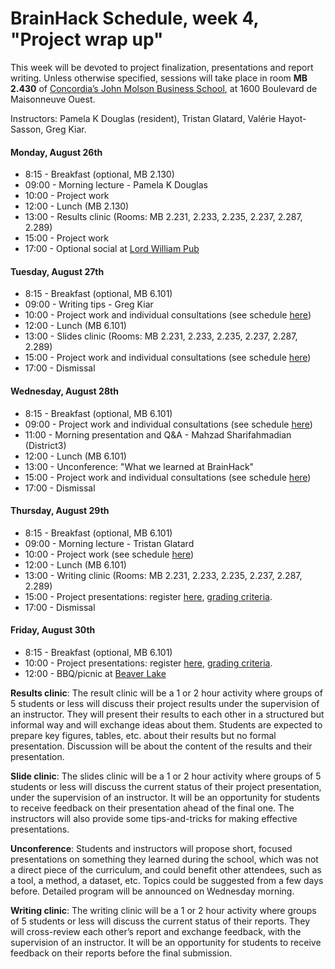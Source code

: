 # BrainHack Schedule, week 4, "Project wrap up"

This week will be devoted to project finalization, presentations and report
writing. Unless otherwise specified, sessions will take place in room **MB 2.430**
of [Concordia’s John Molson Business School](https://www.google.ca/maps/place/Concordia+University,+John+Molson+Building/@45.4954142,-73.5813233,17z/data=!3m1!4b1!4m5!3m4!1s0x4cc91a6a52a5e115:0x7f6e51eeba31e9bc!8m2!3d45.4954142!4d-73.5791346), at 1600 Boulevard de Maisonneuve Ouest.

Instructors: Pamela K Douglas (resident), Tristan Glatard, Valérie Hayot-Sasson, Greg Kiar.

#### Monday, August 26th

- 8:15 - Breakfast (optional, MB 2.130)
- 09:00 - Morning lecture - Pamela K Douglas
- 10:00 - Project work
- 12:00 - Lunch (MB 2.130)
- 13:00 - Results clinic (Rooms: MB 2.231, 2.233, 2.235, 2.237, 2.287, 2.289)
- 15:00 - Project work
- 17:00 - Optional social at [Lord William Pub](https://www.google.ca/maps/place/Lord+William+Pub/@45.4868836,-73.5688611,17z/data=!4m5!3m4!1s0x4cc91a63500ec193:0x977f353854ef967d!8m2!3d45.4869041!4d-73.5670297)

#### Tuesday, August 27th
- 8:15 - Breakfast (optional, MB 6.101)
- 09:00 - Writing tips - Greg Kiar
- 10:00 - Project work and individual consultations (see schedule [here](https://docs.google.com/spreadsheets/d/1EOEzkjSwvPdO5xj_7izdsAWOlxB2T7NvQMMUGsoHdR4/edit?usp=sharing))
- 12:00 - Lunch (MB 6.101)
- 13:00 - Slides clinic (Rooms: MB 2.231, 2.233, 2.235, 2.237, 2.287, 2.289)
- 15:00 - Project work and individual consultations (see schedule [here](https://docs.google.com/spreadsheets/d/1EOEzkjSwvPdO5xj_7izdsAWOlxB2T7NvQMMUGsoHdR4/edit?usp=sharing))
- 17:00 - Dismissal

#### Wednesday, August 28th
- 8:15 - Breakfast (optional, MB 6.101)
- 09:00 - Project work and individual consultations (see schedule [here](https://docs.google.com/spreadsheets/d/1EOEzkjSwvPdO5xj_7izdsAWOlxB2T7NvQMMUGsoHdR4/edit?usp=sharing))
- 11:00 - Morning presentation and Q&A - Mahzad Sharifahmadian (District3)
- 12:00 - Lunch (MB 6.101)
- 13:00 - Unconference: "What we learned at BrainHack"
- 15:00 - Project work and individual consultations (see schedule [here](https://docs.google.com/spreadsheets/d/1EOEzkjSwvPdO5xj_7izdsAWOlxB2T7NvQMMUGsoHdR4/edit?usp=sharing))
- 17:00 - Dismissal

#### Thursday, August 29th
- 8:15 - Breakfast (optional, MB 6.101)
- 09:00 - Morning lecture - Tristan Glatard
- 10:00 - Project work (see schedule [here](https://docs.google.com/spreadsheets/d/1EOEzkjSwvPdO5xj_7izdsAWOlxB2T7NvQMMUGsoHdR4/edit?usp=sharing))
- 12:00 - Lunch (MB 6.101)
- 13:00 - Writing clinic (Rooms: MB 2.231, 2.233, 2.235, 2.237, 2.287, 2.289)
- 15:00 - Project presentations: register [here](https://docs.google.com/spreadsheets/d/1YKatj53_4otJd_KWt7raXjgk_e12Q06VieEZSrO5M0U/edit?usp=sharing), [grading criteria](https://github.com/BrainhackMTL/school2019/blob/master/assets/week4/presentation-grading.md).
- 17:00 - Dismissal

#### Friday, August 30th
- 8:15 - Breakfast (optional, MB 6.101)
- 10:00 - Project presentations: register [here](https://docs.google.com/spreadsheets/d/1YKatj53_4otJd_KWt7raXjgk_e12Q06VieEZSrO5M0U/edit?usp=sharing), [grading criteria](https://github.com/BrainhackMTL/school2019/blob/master/assets/week4/presentation-grading.md).
- 12:00 - BBQ/picnic at [Beaver Lake](https://www.google.ca/maps/place/Lac+aux+Castors/@45.4987498,-73.5985212,18z/data=!3m1!4b1!4m5!3m4!1s0x4cc91a185a842ba5:0x8ea906bc55b3a996!8m2!3d45.4988179!4d-73.5973997)

<b>Results clinic</b>: The result clinic will be a 1 or 2 hour activity where groups of 5 students
or less will discuss their project results under the supervision of an instructor.
They will present their results to each other in a structured but informal way
and will exchange ideas about them. Students are expected to prepare key figures,
tables, etc. about their results but no formal presentation. Discussion will be
about the content of the results and their presentation. 

<b>Slide clinic</b>: The slides clinic will be a 1 or 2 hour activity where groups of 5 students
or less will discuss the current status of their project presentation, under the
supervision of an instructor. It will be an opportunity for students to receive
feedback on their presentation ahead of the final one. The instructors will also
provide some tips-and-tricks for making effective presentations.

<b>Unconference</b>: Students and instructors will propose short, focused presentations on
something they learned during the school, which was not a direct piece of the
curriculum, and could benefit other attendees, such as a tool, a method, a dataset, etc.
Topics could be suggested from a few days before. Detailed program will be announced on Wednesday morning.

<b>Writing clinic</b>: The writing clinic will be a 1 or 2 hour activity where groups of 5 students
or less will discuss the current status of their reports. They will cross-review 
each other’s report and exchange feedback, with the supervision of an instructor.
It will be an opportunity for students to receive feedback on their reports before 
the final submission.

